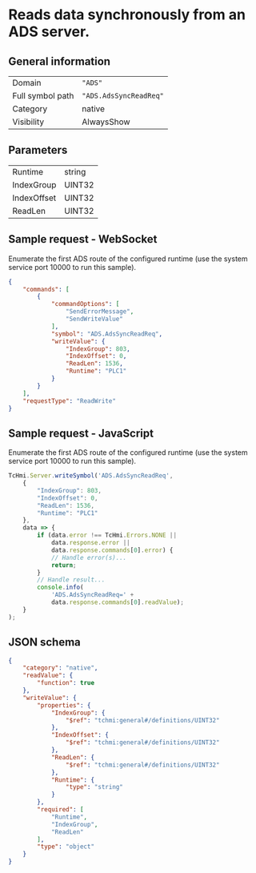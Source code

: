 # Reads data synchronously from an ADS server.

## General information

|  |  |
| - | - |
| Domain | `"ADS"` |
| Full symbol path | `"ADS.AdsSyncReadReq"` |
| Category | native |
| Visibility | AlwaysShow |

## Parameters

|  |  |
| - | - |
| Runtime | string |
| IndexGroup | UINT32 |
| IndexOffset | UINT32 |
| ReadLen | UINT32 |

## Sample request - WebSocket

Enumerate the first ADS route of the configured runtime (use the system service port 10000 to run this sample).
```json
{
    "commands": [
        {
            "commandOptions": [
                "SendErrorMessage",
                "SendWriteValue"
            ],
            "symbol": "ADS.AdsSyncReadReq",
            "writeValue": {
                "IndexGroup": 803,
                "IndexOffset": 0,
                "ReadLen": 1536,
                "Runtime": "PLC1"
            }
        }
    ],
    "requestType": "ReadWrite"
}
```

## Sample request - JavaScript

Enumerate the first ADS route of the configured runtime (use the system service port 10000 to run this sample).
```javascript
TcHmi.Server.writeSymbol('ADS.AdsSyncReadReq',
    {
        "IndexGroup": 803,
        "IndexOffset": 0,
        "ReadLen": 1536,
        "Runtime": "PLC1"
    },
    data => {
        if (data.error !== TcHmi.Errors.NONE ||
            data.response.error ||
            data.response.commands[0].error) {
            // Handle error(s)...
            return;
        }
        // Handle result...
        console.info(
            'ADS.AdsSyncReadReq=' +
            data.response.commands[0].readValue);
    }
);
```

## JSON schema

```json
{
    "category": "native",
    "readValue": {
        "function": true
    },
    "writeValue": {
        "properties": {
            "IndexGroup": {
                "$ref": "tchmi:general#/definitions/UINT32"
            },
            "IndexOffset": {
                "$ref": "tchmi:general#/definitions/UINT32"
            },
            "ReadLen": {
                "$ref": "tchmi:general#/definitions/UINT32"
            },
            "Runtime": {
                "type": "string"
            }
        },
        "required": [
            "Runtime",
            "IndexGroup",
            "ReadLen"
        ],
        "type": "object"
    }
}
```
